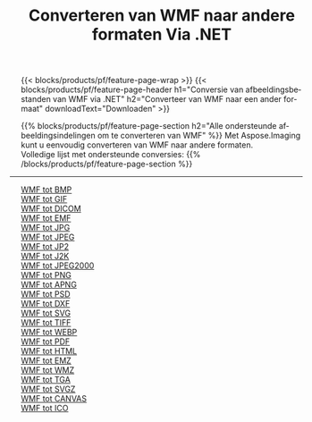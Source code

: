 ﻿---
title: Converteren van WMF naar andere formaten Via .NET 
weight: 3920
url: /nl/net/conversion/from/wmf 
lang: nl
langdirlevel: 2
locales: zh-hans,ja,it,ru,de,es,fr,nl,id,lt,pl,pt,vi,tr,ko,zh-hant,ar,hi,th,sv,cs,uk,he
description: Met behulp van Aspose.Imaging kunt u eenvoudig converteren van WMF naar een ander formaat
---

{{< blocks/products/pf/feature-page-wrap >}}
{{< blocks/products/pf/feature-page-header h1="Conversie van afbeeldingsbestanden van WMF via .NET" h2="Converteer van WMF naar een ander formaat" downloadText="Downloaden" >}}


{{% blocks/products/pf/feature-page-section  h2="Alle ondersteunde afbeeldingsindelingen om te converteren van WMF" %}}
Met Aspose.Imaging kunt u eenvoudig converteren van WMF naar andere formaten.
<br/>
Volledige lijst met ondersteunde conversies:
{{% /blocks/products/pf/feature-page-section %}}
<div class="container-fluid productfamilypage bg-gray">
    <div class="convertypes bg-gray agp-content section">
        <div class="container">
		<hr style="margin-left:-20px;"/>
		<div class="row other-converters">
		    <div class='col-md-2 other-converter remove-lp remove-rp'><a href="/imaging/nl/net/conversion/wmf-to-bmp" >WMF tot BMP</a></div><div class='col-md-2 other-converter remove-lp remove-rp'><a href="/imaging/nl/net/conversion/wmf-to-gif" >WMF tot GIF</a></div><div class='col-md-2 other-converter remove-lp remove-rp'><a href="/imaging/nl/net/conversion/wmf-to-dicom" >WMF tot DICOM</a></div><div class='col-md-2 other-converter remove-lp remove-rp'><a href="/imaging/nl/net/conversion/wmf-to-emf" >WMF tot EMF</a></div><div class='col-md-2 other-converter remove-lp remove-rp'><a href="/imaging/nl/net/conversion/wmf-to-jpg" >WMF tot JPG</a></div><div class='col-md-2 other-converter remove-lp remove-rp'><a href="/imaging/nl/net/conversion/wmf-to-jpeg" >WMF tot JPEG</a></div><div class='col-md-2 other-converter remove-lp remove-rp'><a href="/imaging/nl/net/conversion/wmf-to-jp2" >WMF tot JP2</a></div><div class='col-md-2 other-converter remove-lp remove-rp'><a href="/imaging/nl/net/conversion/wmf-to-j2k" >WMF tot J2K</a></div><div class='col-md-2 other-converter remove-lp remove-rp'><a href="/imaging/nl/net/conversion/wmf-to-jpeg2000" >WMF tot JPEG2000</a></div><div class='col-md-2 other-converter remove-lp remove-rp'><a href="/imaging/nl/net/conversion/wmf-to-png" >WMF tot PNG</a></div><div class='col-md-2 other-converter remove-lp remove-rp'><a href="/imaging/nl/net/conversion/wmf-to-apng" >WMF tot APNG</a></div><div class='col-md-2 other-converter remove-lp remove-rp'><a href="/imaging/nl/net/conversion/wmf-to-psd" >WMF tot PSD</a></div><div class='col-md-2 other-converter remove-lp remove-rp'><a href="/imaging/nl/net/conversion/wmf-to-dxf" >WMF tot DXF</a></div><div class='col-md-2 other-converter remove-lp remove-rp'><a href="/imaging/nl/net/conversion/wmf-to-svg" >WMF tot SVG</a></div><div class='col-md-2 other-converter remove-lp remove-rp'><a href="/imaging/nl/net/conversion/wmf-to-tiff" >WMF tot TIFF</a></div><div class='col-md-2 other-converter remove-lp remove-rp'><a href="/imaging/nl/net/conversion/wmf-to-webp" >WMF tot WEBP</a></div><div class='col-md-2 other-converter remove-lp remove-rp'><a href="/imaging/nl/net/conversion/wmf-to-pdf" >WMF tot PDF</a></div><div class='col-md-2 other-converter remove-lp remove-rp'><a href="/imaging/nl/net/conversion/wmf-to-html" >WMF tot HTML</a></div><div class='col-md-2 other-converter remove-lp remove-rp'><a href="/imaging/nl/net/conversion/wmf-to-emz" >WMF tot EMZ</a></div><div class='col-md-2 other-converter remove-lp remove-rp'><a href="/imaging/nl/net/conversion/wmf-to-wmz" >WMF tot WMZ</a></div><div class='col-md-2 other-converter remove-lp remove-rp'><a href="/imaging/nl/net/conversion/wmf-to-tga" >WMF tot TGA</a></div><div class='col-md-2 other-converter remove-lp remove-rp'><a href="/imaging/nl/net/conversion/wmf-to-svgz" >WMF tot SVGZ</a></div><div class='col-md-2 other-converter remove-lp remove-rp'><a href="/imaging/nl/net/conversion/wmf-to-canvas" >WMF tot CANVAS</a></div><div class='col-md-2 other-converter remove-lp remove-rp'><a href="/imaging/nl/net/conversion/wmf-to-ico" >WMF tot ICO</a></div>
                </div>
        </div>
    </div>
</div>
<br/>

